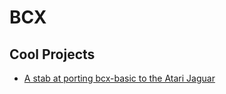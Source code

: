 # BCX

## Cool Projects

- [A stab at porting bcx-basic to the Atari Jaguar](https://github.com/ggnkua/bcx-basic-Jaguar)
